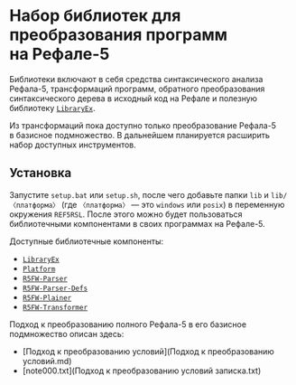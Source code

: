 Набор библиотек для преобразования программ на Рефале-5
=======================================================

Библиотеки включают в себя средства синтаксического анализа Рефала-5,
трансформаций программ, обратного преобразования синтаксического дерева
в исходный код на Рефале и полезную библиотеку [`LibraryEx`][LEx].

Из трансформаций пока доступно только преобразование Рефала-5 в базисное
подмножество. В дальнейшем планируется расширить набор доступных инструментов.

Установка
---------
Запустите `setup.bat` или `setup.sh`, после чего добавьте папки `lib`
и `lib/〈платформа〉` (где `〈платформа〉` — это `windows` или `posix`)
в переменную окружения `REF5RSL`. После этого можно будет пользоваться
библиотечными компонентами в своих программах на Рефале-5.

Доступные библиотечные компоненты:

* [`LibraryEx`](LibraryEx.md)
* [`Platform`](Platform.md)
* [`R5FW-Parser`](R5FW-Parser.md)
* [`R5FW-Parser-Defs`](R5FW-Parser-Defs.md)
* [`R5FW-Plainer`](R5FW-Plainer.md)
* [`R5FW-Transformer`](R5FW-Transformer.md)

Подход к преобразованию полного Рефала-5 в его базисное подмножество
описан здесь:

* [Подход к преобразованию условий](Подход к преобразованию условий.md)
* [note000.txt](Подход к преобразованию условий записка.txt)

[LEx]: LibraryEx.md
